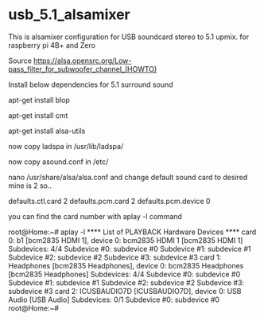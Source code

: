 # usb_5.1_alsamixer

This is alsamixer configuration for USB soundcard stereo to 5.1 upmix. for raspberry pi 4B+ and Zero

Source https://alsa.opensrc.org/Low-pass_filter_for_subwoofer_channel_(HOWTO)

Install below dependencies for 5.1 surround sound

apt-get install blop

apt-get install cmt

apt-get install alsa-utils

now copy ladspa in /usr/lib/ladspa/

now copy asound.conf in /etc/

nano /usr/share/alsa/alsa.conf and change default sound card to desired mine is 2 so..


defaults.ctl.card 2
defaults.pcm.card 2
defaults.pcm.device 0


you can find the card number with aplay -l command

 root@Home:~# aplay -l
 **** List of PLAYBACK Hardware Devices ****
 card 0: b1 [bcm2835 HDMI 1], device 0: bcm2835 HDMI 1 [bcm2835 HDMI 1]
  Subdevices: 4/4
  Subdevice #0: subdevice #0
  Subdevice #1: subdevice #1
  Subdevice #2: subdevice #2
  Subdevice #3: subdevice #3
card 1: Headphones [bcm2835 Headphones], device 0: bcm2835 Headphones [bcm2835 Headphones]
  Subdevices: 4/4
  Subdevice #0: subdevice #0
  Subdevice #1: subdevice #1
  Subdevice #2: subdevice #2
  Subdevice #3: subdevice #3
card 2: ICUSBAUDIO7D [ICUSBAUDIO7D], device 0: USB Audio [USB Audio]
  Subdevices: 0/1
  Subdevice #0: subdevice #0
root@Home:~#
